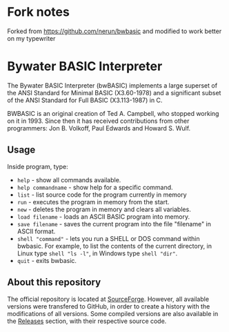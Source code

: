 # Fork notes

Forked from https://github.com/nerun/bwbasic and modified to work better on my typewriter

# Bywater BASIC Interpreter

The Bywater BASIC Interpreter (bwBASIC) implements a large superset of the ANSI Standard for Minimal BASIC (X3.60-1978) and a significant subset of the ANSI Standard for Full BASIC (X3.113-1987) in C.

BWBASIC is an original creation of Ted A. Campbell, who stopped working on it in 1993. Since then it has received contributions from other programmers: Jon B. Volkoff, Paul Edwards and Howard S. Wulf.

## Usage

Inside program, type:

* `help` - show all commands available.
* `help commandname` - show help for a specific command.
* `list` - list source code for the program currently in memory
* `run` - executes the program in memory from the start.
* `new` - deletes the program in memory and clears all variables.
* `load filename` - loads an ASCII BASIC program into memory.
* `save filename` - saves the current program into the file "filename" in ASCII format.
* `shell "command"` - lets you run a SHELL or DOS command within bwbasic. For example, to list the contents of the current directory, in Linux type `shell "ls -l"`, in Windows type `shell "dir"`.
* `quit` - exits bwbasic.

## About this repository

The official repository is located at [SourceForge](https://sourceforge.net/projects/bwbasic/). However, all available versions were transfered to GitHub, in order to create a history with the modifications of all versions. Some compiled versions are also available in the [Releases](https://github.com/nerun/bwbasic/releases) section, with their respective source code.
